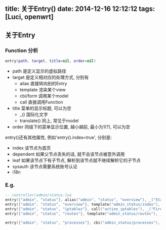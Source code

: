 title: 关于Entry()
date: 2014-12-16 12:12:12
tags: [Luci, openwrt]
---

## 关于Entry
### Function 分析
```Lua
entry(path, target, title=nil, order=nil)
```

- path 是定义显示的虚拟路径
- target 是定义相对应的处理方式, 分别有
	- alias 直接转向别的Entry
	- template 渲染某个view
	- cbi/form 调用某个model
	- call 直接调用Function
- title 菜单的显示标题, 可以为空
	- _() 国际化文字
	- translate() 同上, 常见于model
- order 同级下的菜单显示位置, 越小越前, 最小为1(?), 可以为空

entry()还有其他属性, 例如'entry().index=true', 分别是:
- index 该节点为首页
- dependent 如果父节点丢失的话, 就不会该节点被意外调用
- leaf 如果该节点下有子节点, 解析到该节点就不继续解析它的子节点
- sysauth 该节点需要系统账号认证
- i18n


### E.g.
```Lua
-- controller/admin/status.lua
entry({"admin", "status"}, alias("admin", "status", "overview"), _("Status"), 20).index = true
entry({"admin", "status", "overview"}, template("admin_status/index"), _("Overview"), 1)
entry({"admin", "status", "iptables"}, call("action_iptables"), _("Firewall"), 2).leaf = true
entry({"admin", "status", "routes"}, template("admin_status/routes"), _("Routes"), 3)

entry({"admin", "status", "processes"}, cbi("admin_status/processes"), _("Processes"), 6)

```